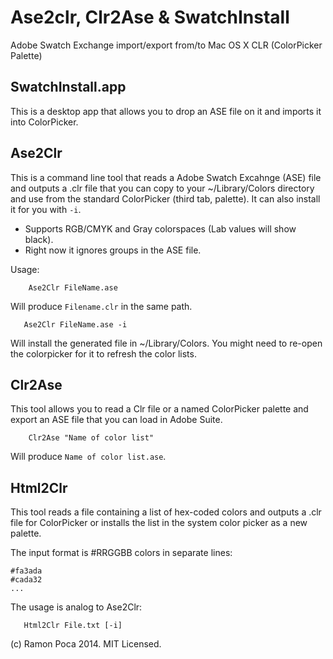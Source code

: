 # Ase2clr, Clr2Ase & SwatchInstall

Adobe Swatch Exchange import/export from/to Mac OS X CLR (ColorPicker Palette)

## SwatchInstall.app

This is a desktop app that allows you to drop an ASE file on it and imports it into ColorPicker.

## Ase2Clr

This is a command line tool that reads a Adobe Swatch Excahnge (ASE) file and outputs a .clr file that you can 
copy to your ~/Library/Colors directory and use from the standard ColorPicker (third tab, palette). It can also install it for you with ```-i```.

* Supports RGB/CMYK and Gray colorspaces (Lab values will show black).
* Right now it ignores groups in the ASE file.

Usage:

```
    Ase2Clr FileName.ase
```

Will produce ```Filename.clr``` in the same path.

```
   Ase2Clr FileName.ase -i
```

Will install the generated file in ~/Library/Colors. You might need to re-open the colorpicker for it to refresh the color lists.

## Clr2Ase

This tool allows you to read a Clr file or a named ColorPicker palette and export an ASE file that you can load in Adobe Suite.

```
	Clr2Ase "Name of color list"
```

Will produce ```Name of color list.ase```.

## Html2Clr

This tool reads a file containing a list of hex-coded colors and outputs a .clr file for ColorPicker or installs the list in the system color picker as a new palette.

The input format is #RRGGBB colors in separate lines:
```
#fa3ada
#cada32
...
```
The usage is analog to Ase2Clr:

```
   Html2Clr File.txt [-i]
```


(c) Ramon Poca 2014. MIT Licensed.
